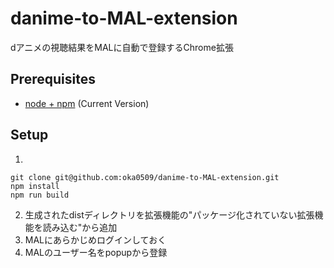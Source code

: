 # danime-to-MAL-extension

dアニメの視聴結果をMALに自動で登録するChrome拡張

## Prerequisites

- [node + npm](https://nodejs.org/) (Current Version)

## Setup

1. 
```
git clone git@github.com:oka0509/danime-to-MAL-extension.git
npm install
npm run build
```
2. 生成されたdistディレクトリを拡張機能の"パッケージ化されていない拡張機能を読み込む"から追加
3. MALにあらかじめログインしておく
4. MALのユーザー名をpopupから登録
